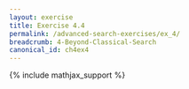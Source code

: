 ```yaml
---
layout: exercise
title: Exercise 4.4
permalink: /advanced-search-exercises/ex_4/
breadcrumb: 4-Beyond-Classical-Search
canonical_id: ch4ex4
---
```


{% include mathjax_support %}
